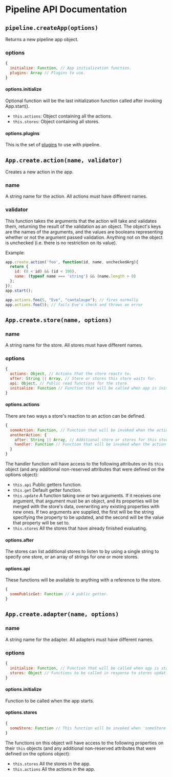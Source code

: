 # Pipeline API Documentation

## `pipeline.createApp(options)`

Returns a new pipeline app object.

### options

```javascript
{
  initialize: Function, // App initialization function.
  plugins: Array // Plugins to use.
}
```

#### options.initialize

Optional function will be the last initialization function called after invoking App.start().

* `this.actions`: Object containing all the actions.
* `this.stores`: Object containing all stores.

#### options.plugins

This is the set of [plugins](plugins.md) to use with pipeline.

## `App.create.action(name, validator)`

Creates a new action in the app.

### name

A string name for the action. All actions must have different names.

### validator

This function takes the arguments that the action will take and validates them, returning the result of the validation as an object. The object's keys are the names of the arguments, and the values are booleans representing whether or not the argument passed validation. Anything not on the object is unchecked (i.e. there is no restriction on its value).

Example:

```javascript
app.create.action('foo', function(id, name, uncheckedArg){
  return {
    id: (0 < id) && (id < 100),
    name: (typeof name === 'string') && (name.length > 0)
  };
});
app.start();

app.actions.foo(5, "Eve", "cantaloupe"); // fires normally
app.actions.foo(5); // fails Eve's check and throws an error
```

## `App.create.store(name, options)`

### name

A string name for the store. All stores must have different names.

### options

```javascript
{
  actions: Object, // Actions that the store reacts to.
  after: String || Array, // Store or stores this store waits for.
  api: Object, // Public read functions for the store.
  initialize: Function // Function that will be called when app is initialized.
}
```

#### options.actions

There are two ways a store's reaction to an action can be defined.

```javascript
{
  someAction: Function, // Function that will be invoked when the action 'someAction' is dispatched.
  anotherAction: {
    after: String || Array, // Additional store or stores for this store to wait for when reacting to 'anotherAction'.
    handler: Function // Function that will be invoked when the action 'bar' is dispatched.
  }
}
```
The handler function will have access to the following attributes on its `this`
object (and any additional non-reserved attributes that were defined on the
options object):

* `this.api` Public getters function.
* `this.get` Default getter function.
* `this.update` A function taking one or two arguments. If it receives one
argument, that argument must be an object, and its properties will be merged
with the store's data, overwriting any existing properties with new ones. If two
arguments are supplied, the first will be the string specifying the property to
be updated, and the second will be the value that property will be set to.
* `this.stores` All the stores that have already finished evaluating.

#### options.after

The stores can list additional stores to listen to by using a single string to
specify one store, or an array of strings for one or more stores.

#### options.api

These functions will be available to anything with a reference to the store.

```javascript
{
  somePublicGet: Function // A public getter.
}
```

## `App.create.adapter(name, options)`

### name

A string name for the adapter. All adapters must have different names.

### options

```javascript
{
  initialize: Function, // Function that will be called when app is started.
  stores: Object // Functions to be called in response to stores updating themselves.
}
```

#### options.initialize

Function to be called when the app starts.


#### options.stores

```javascript
{
  someStore: Function // This function will be invoked when 'someStore' updates itself.
}
```

The functions on this object will have access to the following properties on
their `this` objects (and any additional non-reserved attributes that were
defined on the options object):

* `this.stores` All the stores in the app.
* `this.actions` All the actions in the app.
